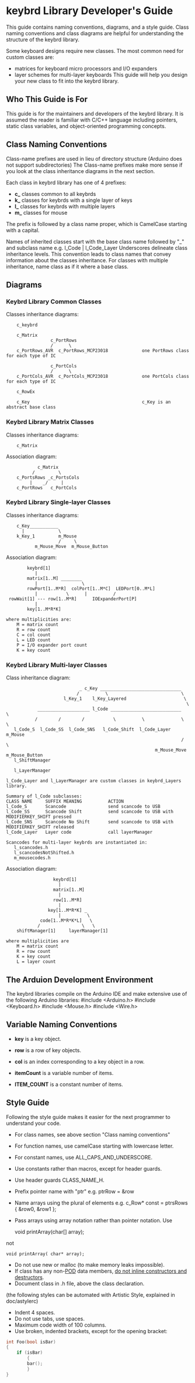 keybrd Library Developer's Guide
================================
This guide contains naming conventions, diagrams, and a style guide.
Class naming conventions and class diagrams are helpful for understanding the structure of the keybrd library.

Some keyboard designs require new classes.  The most common need for custom classes are:
 * matrices for keyboard micro processors and I/O expanders
 * layer schemes for multi-layer keyboards
This guide will help you design your new class to fit into the keybrd library.

## Who This Guide is For
This guide is for the maintainers and developers of the keybrd library.
It is assumed the reader is familiar with C/C++ language including pointers, static class variables, and object-oriented programming concepts.

## Class Naming Conventions
Class-name prefixes are used in lieu of directory structure (Arduino does not support subdirectories)
The Class-name prefixes make more sense if you look at the class inheritance diagrams in the next section.

Each class in keybrd library has one of 4 prefixes:
* **c_** classes common to all keybrds
* **k_** classes for keybrds with a single layer of keys
* **l_** classes for keybrds with multiple layers
* **m_** classes for mouse

The prefix is followed by a class name proper, which is CamelCase starting with a capital.

Names of inherited classes start with the base class name followed by "_" and subclass name e.g.
	l_Code
	   |
	l_Code_Layer
Underscores delineate class inheritance levels.
This convention leads to class names that convey information about the classes inheritance.
For classes with multiple inheritance, name class as if it where a base class.

## Diagrams
### Keybrd Library Common Classes
Classes inheritance diagrams:
``` 
	c_keybrd

	c_Matrix
	             c_PortRows
	             /      \
	c_PortRows_AVR  c_PortRows_MCP23018             one PortRows class for each type of IC
 
	             c_PortCols
	             /      \
	c_PortCols_AVR  c_PortCols_MCP23018             one PortCols class for each type of IC
 
	c_RowEx
 
	c_Key                                           c_Key is an abstract base class
``` 
### Keybrd Library Matrix Classes
Classes inheritance diagrams:
``` 
	c_Matrix
``` 
Association diagram:
``` 
	        c_Matrix 
	      /         \
	c_PortsRows _c_PortsCols
	     |    _/     |
	c_PortRows   c_PortCols
``` 
### Keybrd Library Single-layer Classes
Classes inheritance diagrams:
``` 
	c_Key___________
	  |             \
	k_Key_1         m_Mouse
	                /     \
	       m_Mouse_Move  m_Mouse_Button
``` 
Association diagram:
``` 
		keybrd[1]
		   |
		matrix[1..M] ________
		   |                 \
		rowPort[1..M*R]  colPort[1..M*C]  LEDPort[0..M*L]
		   |           \      |          /
 rowWait[1] --- row[1..M*R]      IOExpanderPort[P]
		   |
		key[1..M*R*K]
 
where multiplicities are:
	M = matrix count
	R = row count
	C = col count
	L = LED count
	P = I/O expander port count
	K = key count
``` 
### Keybrd Library Multi-layer Classes
Class inheritance diagram:
 ``` 
	                         _ c_Key _______________________________
	                        /          \                            \
	                   l_Key_1    l_Key_Layered                      \
	                                                                  \
	         ____________________ l_Code ___________________________   \
	        /        /        /           \          \              \   \
	l_Code_S  l_Code_SS  l_Code_SNS   l_Code_Shift  l_Code_Layer   m_Mouse
	                                                                /     \
	                                                      m_Mouse_Move  m_Mouse_Button
	l_ShiftManager

	l_LayerManager
 
l_Code_Layer and l_LayerManager are custom classes in keybrd_Layers library.
 
Summary of l_Code subclasses:
 CLASS NAME     SUFFIX MEANING          ACTION
 l_Code_S       Scancode                send scancode to USB
 l_Code_SS      Scancode Shift          send scancode to USB with MODIFIERKEY_SHIFT pressed
 l_Code_SNS     Scancode No Shift       send scancode to USB with MODIFIERKEY_SHIFT released
 l_Code_Layer   Layer code              call layerManager

Scancodes for multi-layer keybrds are instantiated in:
	l_scancodes.h
	l_scancodesNotShifted.h
	m_mousecodes.h
```
Association diagram:
``` 
	              keybrd[1]
	                |
	              matrix[1..M]
	                |
	              row[1..M*R]
	                |
	            key[1..M*R*K] _
	                |          \
	         code[1..M*R*K*L]   \
	        /                \   \
	shiftManager[1]     layerManager[1]
 
where multiplicities are
	M = matrix count
	R = row count
	K = key count
	L = layer count
``` 

## The Arduion Development Environment
The keybrd libraries compile on the Arduino IDE and make extensive use of the following Arduino libraries:
    #include <Arduino.h>
    #include <Keyboard.h>
    #include <Mouse.h>
    #include <Wire.h>

## Variable Naming Conventions
* **key** is a key object.
* **row** is a row of key objects.
* **col** is an index corresponding to a key object in a row.

* **itemCount** is a variable number of items.
* **ITEM_COUNT** is a constant number of items.

## Style Guide
Following the style guide makes it easier for the next programmer to understand your code.
* For class names, see above section "Class naming conventions"
* For function names, use camelCase starting with lowercase letter.
* For constant names, use ALL_CAPS_AND_UNDERSCORE.
* Use constants rather than macros, except for header guards.
* Use header guards CLASS_NAME_H.
* Prefix pointer name with "ptr" e.g. ptrRow =  &row
* Name arrays using the plural of elements e.g. c_Row* const = ptrsRows { &row0,  &row1 };
* Pass arrays using array notation rather than pointer notation.  Use

    void printArray(char[] array);

not

    void printArray( char* array);

* Do not use new or malloc (to make memory leaks impossible).
* If class has any non-[POD](http://en.wikipedia.org/wiki/Plain_old_data_structure) data members, [do not inline constructors and destructors](http://www.chromium.org/developers/coding-style/cpp-dos-and-donts).
* Document class in .h file, above the class declaration.

(the following styles can be automated with Artistic Style, explained in doc/astylerc)
* Indent 4 spaces.
* Do not use tabs, use spaces.
* Maximum code width of 100 columns.
* Use broken, indented brackets, except for the opening bracket:
```cpp
int Foo(bool isBar) 
{
    if (isBar)
        {
        bar();
        }
}
```

